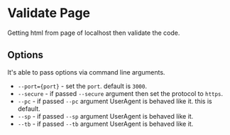 # Validate Page

Getting html from page of localhost then validate the code.  

## Options

It's able to pass options via command line arguments.

- `--port={port}` - set the `port`. default is `3000`.
- `--secure` - if passed `--secure` argument then set the protocol to `https`. 
- `--pc` - if passed `--pc` argument UserAgent is behaved like it. this is default.
- `--sp` - if passed `--sp` argument UserAgent is behaved like it.
- `--tb` - if passed `--tb` argument UserAgent is behaved like it.
